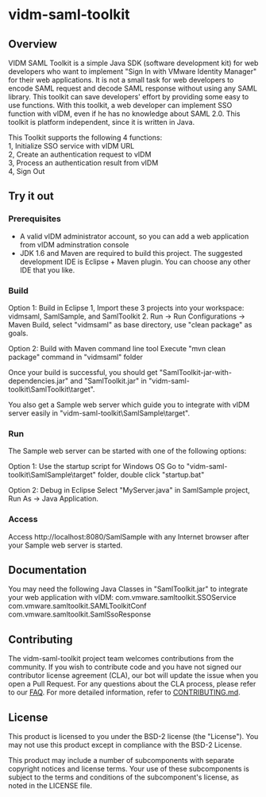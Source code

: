 
# vidm-saml-toolkit

## Overview

VIDM SAML Toolkit is a simple Java SDK (software development kit) for web developers who want to implement "Sign In with VMware Identity Manager" for their web applications. 
It is not a small task for web developers to encode SAML request and decode SAML response without using any SAML library.
This toolkit can save developers' effort by providing some easy to use functions. With this toolkit, a web developer can implement SSO function with vIDM, even if he has no knowledge about SAML 2.0. This toolkit is platform independent, since it is written in Java. 

This Toolkit supports the following 4 functions:      
1, Initialize SSO service with vIDM URL      
2, Create an authentication request to vIDM      
3, Process an authentication result from vIDM      
4, Sign Out

## Try it out

### Prerequisites

* A valid vIDM administrator account, so you can add a web application from vIDM adminstration console
* JDK 1.6 and Maven are required to build this project. The suggested development IDE is Eclipse + Maven plugin. You can choose any other IDE that you like. 

### Build

Option 1: Build in Eclipse
1, Import these 3 projects into your workspace: vidmsaml, SamlSample, and SamlToolkit
2. Run -> Run Configurations -> Maven Build, select "vidmsaml" as base directory, use "clean package" as goals. 

Option 2: Build with Maven command line tool
Execute "mvn clean package" command in "vidmsaml" folder

Once your build is successful, you should get "SamlToolkit-jar-with-dependencies.jar" and "SamlToolkit.jar" in "vidm-saml-toolkit\SamlToolkit\target". 

You also get a Sample web server which guide you to integrate with vIDM server easily in "vidm-saml-toolkit\SamlSample\target".

### Run

The Sample web server can be started with one of the following options:

Option 1: Use the startup script for Windows OS 
Go to "vidm-saml-toolkit\SamlSample\target" folder, double click "startup.bat"

Option 2: Debug in Eclipse
Select "MyServer.java" in SamlSample project, Run As -> Java Application.

### Access

Access http://localhost:8080/SamlSample with any Internet browser after your Sample web server is started.

## Documentation

You may need the following Java Classes in "SamlToolkit.jar" to integrate your web application with vIDM:
com.vmware.samltoolkit.SSOService
com.vmware.samltoolkit.SAMLToolkitConf
com.vmware.samltoolkit.SamlSsoResponse

## Contributing

The vidm-saml-toolkit project team welcomes contributions from the community. If you wish to contribute code and you have not
signed our contributor license agreement (CLA), our bot will update the issue when you open a Pull Request. For any
questions about the CLA process, please refer to our [FAQ](https://cla.vmware.com/faq). For more detailed information,
refer to [CONTRIBUTING.md](CONTRIBUTING.md).

## License

This product is licensed to you under the BSD-2 license (the "License").  You may not use this product except in compliance with the BSD-2 License.

This product may include a number of subcomponents with separate copyright notices and license terms. Your use of these subcomponents is subject to the terms and conditions of the subcomponent's license, as noted in the LICENSE file.

